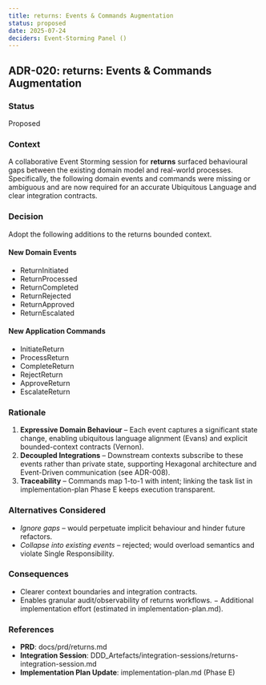 ```yaml
---
title: returns: Events & Commands Augmentation
status: proposed
date: 2025-07-24
deciders: Event-Storming Panel ()
---
```


## ADR-020: returns: Events & Commands Augmentation

### Status
Proposed

### Context
A collaborative Event Storming session for **returns** surfaced behavioural gaps between the existing domain model and real-world processes.  Specifically, the following domain events and commands were missing or ambiguous and are now required for an accurate Ubiquitous Language and clear integration contracts.

### Decision
Adopt the following additions to the returns bounded context.

#### New Domain Events
- ReturnInitiated
- ReturnProcessed
- ReturnCompleted
- ReturnRejected
- ReturnApproved
- ReturnEscalated

#### New Application Commands
- InitiateReturn
- ProcessReturn
- CompleteReturn
- RejectReturn
- ApproveReturn
- EscalateReturn

### Rationale
1. **Expressive Domain Behaviour** – Each event captures a significant state change, enabling ubiquitous language alignment (Evans) and explicit bounded-context contracts (Vernon).
2. **Decoupled Integrations** – Downstream contexts subscribe to these events rather than private state, supporting Hexagonal architecture and Event-Driven communication (see ADR-008).
3. **Traceability** – Commands map 1-to-1 with intent; linking the task list in implementation-plan Phase E keeps execution transparent.

### Alternatives Considered
- _Ignore gaps_ – would perpetuate implicit behaviour and hinder future refactors.
- _Collapse into existing events_ – rejected; would overload semantics and violate Single Responsibility.

### Consequences
+ Clearer context boundaries and integration contracts.
+ Enables granular audit/observability of returns workflows.
− Additional implementation effort (estimated in implementation-plan.md).

### References
- **PRD**: docs/prd/returns.md
- **Integration Session**: DDD_Artefacts/integration-sessions/returns-integration-session.md
- **Implementation Plan Update**: implementation-plan.md (Phase E)
